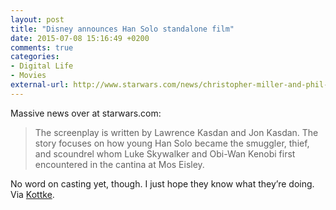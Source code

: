 ```yaml
---
layout: post
title: "Disney announces Han Solo standalone film"
date: 2015-07-08 15:16:49 +0200
comments: true
categories: 
- Digital Life
- Movies
external-url: http://www.starwars.com/news/christopher-miller-and-phil-lord-to-helm-han-solo-anthology-film
---
```


Massive news over at starwars.com:

> The screenplay is written by Lawrence Kasdan and Jon Kasdan. The story focuses on how young Han Solo became the smuggler, thief, and scoundrel whom Luke Skywalker and Obi-Wan Kenobi first encountered in the cantina at Mos Eisley.

No word on casting yet, though. I just hope they know what they’re doing. Via [Kottke](http://kottke.org/15/07/young-han-solo-movie-announced).